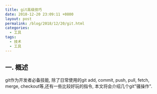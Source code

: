 ```yaml
---
title: git高级技巧
date: 2018-12-20 23:09:11 +0800
layout: post
permalink: /blog/2018/12/20/git.html
categories:
  - 工具
tags:
  - 技术
  - 工具
---
```

## 一. 概述
git作为开发者必备技能, 除了日常使用的git add, commit, push, pull, fetch, merge, checkout等,还有一些比较好玩的指令, 本文将会介绍几个git"骚操作".